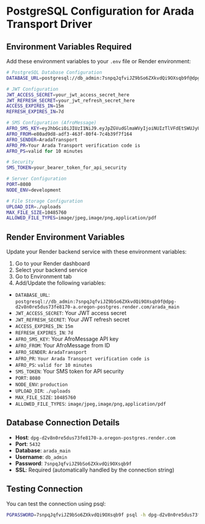 # PostgreSQL Configuration for Arada Transport Driver

## Environment Variables Required

Add these environment variables to your `.env` file or Render environment:

```bash
# PostgreSQL Database Configuration
DATABASE_URL=postgresql://db_admin:7snpqJqfviJZ9bSo6ZXkvdQi9OXsqb9f@dpg-d2v8n0re5dus73fe8170-a.oregon-postgres.render.com/arada_main

# JWT Configuration
JWT_ACCESS_SECRET=your_jwt_access_secret_here
JWT_REFRESH_SECRET=your_jwt_refresh_secret_here
ACCESS_EXPIRES_IN=15m
REFRESH_EXPIRES_IN=7d

# SMS Configuration (AfroMessage)
AFRO_SMS_KEY=eyJhbGciOiJIUzI1NiJ9.eyJpZGVudGlmaWVyIjoiNUIzTlVFdEtSWUJyUHBaVTc2YzZvakk1UFhoRXIyS2MiLCJleHAiOjE5MTQ1Njg2MzAsImlhdCI6MTc1NjgwMjIzMCwianRpIjoiZGE5YzA3MTctMTRjYi00NDA5LWJhOGMtZjNjMTM2NDA3ZjVlIn0.15cCvFCA8BBv2rSQMemFsjMpRd7N-Jqs0_NcQcMXFnw
AFRO_FROM=e80ad9d8-adf3-463f-80f4-7c4b39f7f164
AFRO_SENDER=AradaTransport
AFRO_PR=Your Arada Transport verification code is
AFRO_PS=valid for 10 minutes

# Security
SMS_TOKEN=your_bearer_token_for_api_security

# Server Configuration
PORT=8080
NODE_ENV=development

# File Storage Configuration
UPLOAD_DIR=./uploads
MAX_FILE_SIZE=10485760
ALLOWED_FILE_TYPES=image/jpeg,image/png,application/pdf
```

## Render Environment Variables

Update your Render backend service with these environment variables:

1. Go to your Render dashboard
2. Select your backend service
3. Go to Environment tab
4. Add/Update the following variables:

- `DATABASE_URL`: `postgresql://db_admin:7snpqJqfviJZ9bSo6ZXkvdQi9OXsqb9f@dpg-d2v8n0re5dus73fe8170-a.oregon-postgres.render.com/arada_main`
- `JWT_ACCESS_SECRET`: Your JWT access secret
- `JWT_REFRESH_SECRET`: Your JWT refresh secret
- `ACCESS_EXPIRES_IN`: `15m`
- `REFRESH_EXPIRES_IN`: `7d`
- `AFRO_SMS_KEY`: Your AfroMessage API key
- `AFRO_FROM`: Your AfroMessage from ID
- `AFRO_SENDER`: `AradaTransport`
- `AFRO_PR`: `Your Arada Transport verification code is`
- `AFRO_PS`: `valid for 10 minutes`
- `SMS_TOKEN`: Your SMS token for API security
- `PORT`: `8080`
- `NODE_ENV`: `production`
- `UPLOAD_DIR`: `./uploads`
- `MAX_FILE_SIZE`: `10485760`
- `ALLOWED_FILE_TYPES`: `image/jpeg,image/png,application/pdf`

## Database Connection Details

- **Host**: `dpg-d2v8n0re5dus73fe8170-a.oregon-postgres.render.com`
- **Port**: `5432`
- **Database**: `arada_main`
- **Username**: `db_admin`
- **Password**: `7snpqJqfviJZ9bSo6ZXkvdQi9OXsqb9f`
- **SSL**: Required (automatically handled by the connection string)

## Testing Connection

You can test the connection using psql:

```bash
PGPASSWORD=7snpqJqfviJZ9bSo6ZXkvdQi9OXsqb9f psql -h dpg-d2v8n0re5dus73fe8170-a.oregon-postgres.render.com -U db_admin arada_main
```
